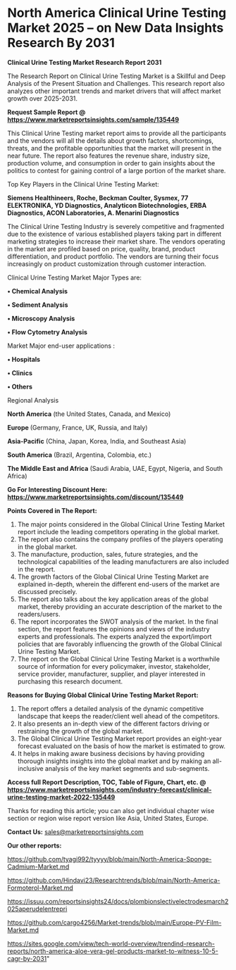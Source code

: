 # North America Clinical Urine Testing Market 2025 – on New Data Insights Research By 2031

<strong>Clinical Urine Testing Market Research Report 2031</strong>

The Research Report on Clinical Urine Testing Market is a Skillful and Deep Analysis of the Present Situation and Challenges. This research report also analyzes other important trends and market drivers that will affect market growth over 2025-2031.

<strong>Request Sample Report @ <a href=https://www.marketreportsinsights.com/sample/135449>https://www.marketreportsinsights.com/sample/135449</a></strong>

This Clinical Urine Testing market report aims to provide all the participants and the vendors will all the details about growth factors, shortcomings, threats, and the profitable opportunities that the market will present in the near future. The report also features the revenue share, industry size, production volume, and consumption in order to gain insights about the politics to contest for gaining control of a large portion of the market share.

Top Key Players in the Clinical Urine Testing Market:

<strong>Siemens Healthineers, Roche, Beckman Coulter, Sysmex, 77 ELEKTRONIKA, YD Diagnostics, Analyticon Biotechnologies, ERBA Diagnostics, ACON Laboratories, A. Menarini Diagnostics</strong>

The Clinical Urine Testing Industry is severely competitive and fragmented due to the existence of various established players taking part in different marketing strategies to increase their market share. The vendors operating in the market are profiled based on price, quality, brand, product differentiation, and product portfolio. The vendors are turning their focus increasingly on product customization through customer interaction.

Clinical Urine Testing Market Major Types are:

<strong>• Chemical Analysis

• Sediment Analysis

• Microscopy Analysis

• Flow Cytometry Analysis</strong>

Market Major end-user applications :

<strong>• Hospitals

• Clinics

• Others</strong>

Regional Analysis

</u><strong><b>North America</b></strong> (the United States, Canada, and Mexico)

<strong><b>Europe </b></strong>(Germany, France, UK, Russia, and Italy)

<strong><b>Asia-Pacific</b></strong> (China, Japan, Korea, India, and Southeast Asia)

<strong><b>South America</b></strong> (Brazil, Argentina, Colombia, etc.)

<strong><b>The Middle East and Africa</b></strong> (Saudi Arabia, UAE, Egypt, Nigeria, and South Africa)

<strong>Go For Interesting Discount Here: <a href=https://www.marketreportsinsights.com/discount/135449>https://www.marketreportsinsights.com/discount/135449</a></strong>

<strong>Points Covered in The Report:</strong>
<ol>
  <li>The major points considered in the Global Clinical Urine Testing Market report include the leading competitors operating in the global market.</li>
  <li>The report also contains the company profiles of the players operating in the global market.</li>
  <li>The manufacture, production, sales, future strategies, and the technological capabilities of the leading manufacturers are also included in the report.</li>
  <li>The growth factors of the Global Clinical Urine Testing Market are explained in-depth, wherein the different end-users of the market are discussed precisely.</li>
  <li>The report also talks about the key application areas of the global market, thereby providing an accurate description of the market to the readers/users.</li>
  <li>The report incorporates the SWOT analysis of the market. In the final section, the report features the opinions and views of the industry experts and professionals. The experts analyzed the export/import policies that are favorably influencing the growth of the Global Clinical Urine Testing Market.</li>
  <li>The report on the Global Clinical Urine Testing Market is a worthwhile source of information for every policymaker, investor, stakeholder, service provider, manufacturer, supplier, and player interested in purchasing this research document.</li>
</ol>
<strong>Reasons for Buying Global Clinical Urine Testing Market Report:</strong>

<ol>
  <li>The report offers a detailed analysis of the dynamic competitive landscape that keeps the reader/client well ahead of the competitors.</li>
  <li>It also presents an in-depth view of the different factors driving or restraining the growth of the global market.</li>
  <li>The Global Clinical Urine Testing Market report provides an eight-year forecast evaluated on the basis of how the market is estimated to grow.</li>
  <li>It helps in making aware business decisions by having providing thorough insights insights into the global market and by making an all-inclusive analysis of the key market segments and sub-segments.</li>
</ol>
<strong>Access full Report Description, TOC, Table of Figure, Chart, etc. @ <a href=https://www.marketreportsinsights.com/industry-forecast/clinical-urine-testing-market-2022-135449>https://www.marketreportsinsights.com/industry-forecast/clinical-urine-testing-market-2022-135449</a></strong>


Thanks for reading this article; you can also get individual chapter wise section or region wise report version like Asia, United States, Europe.

<strong>Contact Us:</strong>
sales@marketreportsinsights.com

<strong>Our other reports:</strong>

<a href=https://github.com/tyagi992/tyyyy/blob/main/North-America-Sponge-Cadmium-Market.md>https://github.com/tyagi992/tyyyy/blob/main/North-America-Sponge-Cadmium-Market.md</a>

<a href=https://github.com/Hindavi23/Researchtrends/blob/main/North-America-Formoterol-Market.md>https://github.com/Hindavi23/Researchtrends/blob/main/North-America-Formoterol-Market.md</a>

<a href=https://issuu.com/reportsinsights24/docs/plombionslectivelectrodesmarch2025aperudelentrepri>https://issuu.com/reportsinsights24/docs/plombionslectivelectrodesmarch2025aperudelentrepri</a>

<a href=https://github.com/cargo4256/Market-trends/blob/main/Europe-PV-Film-Market.md>https://github.com/cargo4256/Market-trends/blob/main/Europe-PV-Film-Market.md</a>

<a href=https://sites.google.com/view/tech-world-overview/trendind-research-reports/north-america-aloe-vera-gel-products-market-to-witness-10-5-cagr-by-2031>https://sites.google.com/view/tech-world-overview/trendind-research-reports/north-america-aloe-vera-gel-products-market-to-witness-10-5-cagr-by-2031</a>"
